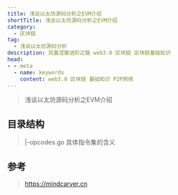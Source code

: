 ```yaml
---
title: 浅谈以太坊源码分析之EVM介绍
shortTitle: 浅谈以太坊源码分析之EVM介绍
category:
  - 区块链
tag:
  - 浅谈以太坊源码分析
description: 凤凰涅槃进阶之路 web3.0 区块链 区块链基础知识  
head:
- - meta
  - name: keywords
    content: web3.0 区块链 基础知识 P2P网络 
---
```

> 浅谈以太坊源码分析之EVM介绍

## 目录结构

> |-opcodes.go 具体指令集的含义





## 参考

> https://mindcarver.cn
>
>  
>



